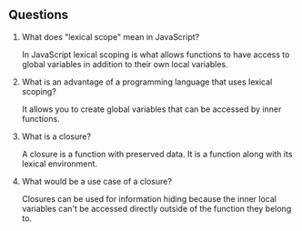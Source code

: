 ## Questions

1. What does "lexical scope" mean in JavaScript?

    In JavaScript lexical scoping is what allows functions to have access to global variables in addition to their own local variables.

2. What is an advantage of a programming language that uses lexical scoping?

    It allows you to create global variables that can be accessed by inner functions. 

3. What is a closure?

    A closure is a function with preserved data. It is a function along with its lexical environment.

4. What would be a use case of a closure?

    Closures can be used for information hiding because the inner local variables can't be accessed directly outside of the function they belong to.
